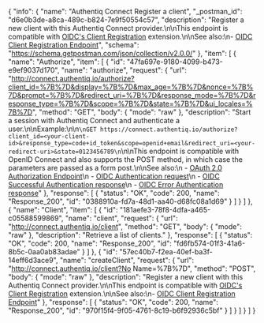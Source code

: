 {
  "info": {
    "name": "Authentiq Connect Register a client",
    "_postman_id": "d6e0b3de-a8ca-489c-b824-7e9f50554c57",
    "description": "Register a new client with this Authentiq Connect provider.\n\nThis endpoint is compatible with [OIDC's Client Registration](http://openid.net/specs/openid-connect-registration-1_0.html) extension.\n\nSee also:\n- [OIDC Client Registration Endpoint](http://openid.net/specs/openid-connect-registration-1_0.html#ClientRegistration)",
    "schema": "https://schema.getpostman.com/json/collection/v2.0.0/"
  },
  "item": [
    {
      "name": "Authorize",
      "item": [
        {
          "id": "47fa697e-9180-4099-b473-e9ef9037d170",
          "name": "authorize",
          "request": {
            "url": "http://connect.authentiq.io/authorize?client_id=%7B%7D&display=%7B%7D&max_age=%7B%7D&nonce=%7B%7D&prompt=%7B%7D&redirect_uri=%7B%7D&response_mode=%7B%7D&response_type=%7B%7D&scope=%7B%7D&state=%7B%7D&ui_locales=%7B%7D",
            "method": "GET",
            "body": {
              "mode": "raw"
            },
            "description": "Start a session with Authentiq Connect and authenticate a user.\n\nExample:\n\n```\nGET https://connect.authentiq.io/authorize?client_id=<your-client-id>&response_type=code+id_token&scope=openid+email&redirect_uri=<your-redirect-uri>&state=0123456789\n```\n\nThis endpoint is compatible with OpenID Connect and also supports the POST method, in which case the parameters are passed as a form post.\n\nSee also:\n  - [OAuth 2.0 Authorization Endpoint](http://tools.ietf.org/html/rfc6749#section-3.1)\n  - [OIDC Authentication request](http://openid.net/specs/openid-connect-core-1_0.html#AuthRequest)\n  - [OIDC Successful Authentication response](http://openid.net/specs/openid-connect-core-1_0.html#AuthResponse)\n  - [OIDC Error Authentication response](http://openid.net/specs/openid-connect-core-1_0.html#AuthError)"
          },
          "response": [
            {
              "status": "OK",
              "code": 200,
              "name": "Response_200",
              "id": "0388910a-fd7a-48d1-aa40-d68fc08a1d69"
            }
          ]
        }
      ]
    },
    {
      "name": "Client",
      "item": [
        {
          "id": "181aefe3-78f8-4dfa-a465-c05588599869",
          "name": "client",
          "request": {
            "url": "http://connect.authentiq.io/client",
            "method": "GET",
            "body": {
              "mode": "raw"
            },
            "description": "Retrieve a list of clients."
          },
          "response": [
            {
              "status": "OK",
              "code": 200,
              "name": "Response_200",
              "id": "fd6fb574-01f3-41a6-8b5c-0aa0ab83adae"
            }
          ]
        },
        {
          "id": "57ec40b7-f2ea-40ef-ba3f-14eff6d3ace9",
          "name": "createClient",
          "request": {
            "url": "http://connect.authentiq.io/client?No Name=%7B%7D",
            "method": "POST",
            "body": {
              "mode": "raw"
            },
            "description": "Register a new client with this Authentiq Connect provider.\n\nThis endpoint is compatible with [OIDC's Client Registration](http://openid.net/specs/openid-connect-registration-1_0.html) extension.\n\nSee also:\n- [OIDC Client Registration Endpoint](http://openid.net/specs/openid-connect-registration-1_0.html#ClientRegistration)"
          },
          "response": [
            {
              "status": "OK",
              "code": 200,
              "name": "Response_200",
              "id": "970f15f4-9f05-4761-8c19-b6f92936c5bf"
            }
          ]
        }
      ]
    }
  ]
}
